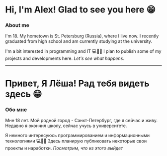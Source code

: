 # Hi, I'm Alex! Glad to see you here 😁

### About me
I'm 18. My hometown is St. Petersburg (Russia), where I live now. I recently graduated from high school and am currently studying at the university. 

I'm a bit interested in programming and IT 💻👨‍💻 I plan to publish some of my projects and developments here. _Let's see what happens._

---
# Привет, Я Лёша! Рад тебя видеть здесь 😁

### Обо мне
Мне 18 лет. Мой родной город - Санкт-Петербург, где я сейчас и живу. Недавно я окончил школу, сейчас учусь в университете. 

Я немного интересуюсь программированием и информационными технологиями 💻👨‍💻 Здесь планирую публиковать некоторые свои проекты и наработки. _Посмотрим, что из этого выйдет_
